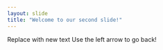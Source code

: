 ```yaml
---
layout: slide
title: "Welcome to our second slide!"
---
```

Replace with new text
Use the left arrow to go back!
